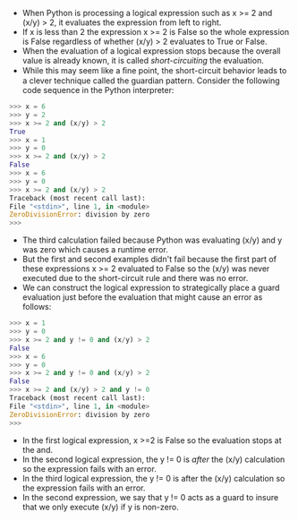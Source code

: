 - When Python is processing a logical expression such as x >= 2 and (x/y) > 2, it  evaluates the expression from left to right.
- If x is less than 2 the expression x >= 2 is False so the whole expression is False regardless of whether (x/y) > 2 evaluates to True or False.
- When the evaluation of a logical expression  stops because the overall value is already known, it is called *short-circuiting* the  evaluation.
- While this may seem like a ﬁne point, the short-circuit behavior leads to a clever  technique called the guardian pattern. Consider the following code sequence in the  Python interpreter:
```python
>>> x = 6
>>> y = 2
>>> x >= 2 and (x/y) > 2
True
>>> x = 1
>>> y = 0
>>> x >= 2 and (x/y) > 2
False
>>> x = 6
>>> y = 0
>>> x >= 2 and (x/y) > 2
Traceback (most recent call last):  
File "<stdin>", line 1, in <module>  
ZeroDivisionError: division by zero  
>>>
```
- The third calculation failed because Python was evaluating (x/y) and y was zero which causes a runtime error.
- But the first and second examples didn't fail because the first part of these expressions x >= 2 evaluated to False so the (x/y) was never executed due to the short-circuit rule and there was no error.
- We can construct the logical expression to strategically place a guard evaluation  just before the evaluation that might cause an error as follows:
```python
>>> x = 1  
>>> y = 0  
>>> x >= 2 and y != 0 and (x/y) > 2  
False  
>>> x = 6  
>>> y = 0  
>>> x >= 2 and y != 0 and (x/y) > 2  
False  
>>> x >= 2 and (x/y) > 2 and y != 0  
Traceback (most recent call last):
File "<stdin>", line 1, in <module>  
ZeroDivisionError: division by zero  
>>>
```
- In the first logical expression, x >=2 is False so the evaluation stops at the and.
- In the second logical expression, the y != 0 is *after* the (x/y) calculation so the expression fails with an error.
- In the third logical expression, the y != 0 is after the (x/y) calculation so the expression fails with an error.
- In the second expression, we say that y != 0 acts as a guard to insure that we  only execute (x/y) if y is non-zero.